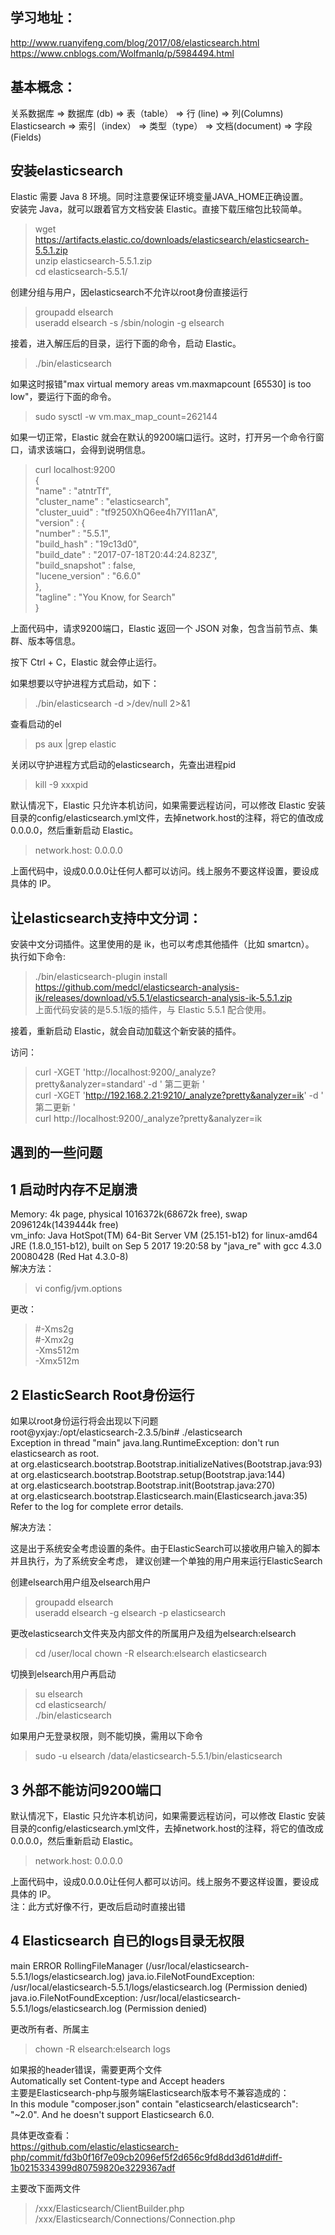 学习地址：
-------------
http://www.ruanyifeng.com/blog/2017/08/elasticsearch.html  
https://www.cnblogs.com/Wolfmanlq/p/5984494.html  
  
  
基本概念：  
-------------
关系数据库     ⇒ 数据库 (db)     ⇒ 表（table）    ⇒ 行 (line)           ⇒ 列(Columns)  
Elasticsearch ⇒ 索引（index）   ⇒ 类型（type）   ⇒ 文档(document)      ⇒ 字段(Fields)  
  
  
安装elasticsearch
-------------
Elastic 需要 Java 8 环境。同时注意要保证环境变量JAVA_HOME正确设置。  
安装完 Java，就可以跟着官方文档安装 Elastic。直接下载压缩包比较简单。  
  
> wget https://artifacts.elastic.co/downloads/elasticsearch/elasticsearch-5.5.1.zip  
> unzip elasticsearch-5.5.1.zip  
> cd elasticsearch-5.5.1/  
  
创建分组与用户，因elasticsearch不允许以root身份直接运行  
> groupadd elsearch  
> useradd elsearch -s /sbin/nologin -g elsearch  
  
接着，进入解压后的目录，运行下面的命令，启动 Elastic。  
> ./bin/elasticsearch
   
如果这时报错"max virtual memory areas vm.maxmapcount [65530] is too low"，要运行下面的命令。  
> sudo sysctl -w vm.max_map_count=262144  

如果一切正常，Elastic 就会在默认的9200端口运行。这时，打开另一个命令行窗口，请求该端口，会得到说明信息。  
> curl localhost:9200  
{  
"name" : "atntrTf",  
"cluster_name" : "elasticsearch",  
"cluster_uuid" : "tf9250XhQ6ee4h7YI11anA",  
"version" : {  
"number" : "5.5.1",  
"build_hash" : "19c13d0",  
"build_date" : "2017-07-18T20:44:24.823Z",  
"build_snapshot" : false,  
"lucene_version" : "6.6.0"  
},  
"tagline" : "You Know, for Search"  
}  

上面代码中，请求9200端口，Elastic 返回一个 JSON 对象，包含当前节点、集群、版本等信息。  
  
按下 Ctrl + C，Elastic 就会停止运行。  
  
  

如果想要以守护进程方式启动，如下：  
> ./bin/elasticsearch -d >/dev/null 2>&1
  
查看启动的el  
> ps aux |grep elastic  
  
关闭以守护进程方式启动的elasticsearch，先查出进程pid   
> kill -9 xxxpid   
  
  
默认情况下，Elastic 只允许本机访问，如果需要远程访问，可以修改 Elastic 安装目录的config/elasticsearch.yml文件，去掉network.host的注释，将它的值改成0.0.0.0，然后重新启动 Elastic。  
> network.host: 0.0.0.0  

上面代码中，设成0.0.0.0让任何人都可以访问。线上服务不要这样设置，要设成具体的 IP。  
  
  
   
  
让elasticsearch支持中文分词：
--------------------------
安装中文分词插件。这里使用的是 ik，也可以考虑其他插件（比如 smartcn）。  
执行如下命令:  
> ./bin/elasticsearch-plugin install https://github.com/medcl/elasticsearch-analysis-ik/releases/download/v5.5.1/elasticsearch-analysis-ik-5.5.1.zip  
上面代码安装的是5.5.1版的插件，与 Elastic 5.5.1 配合使用。  
  
接着，重新启动 Elastic，就会自动加载这个新安装的插件。  
  
访问：  
> curl -XGET 'http://localhost:9200/_analyze?pretty&analyzer=standard' -d ' 第二更新 '  
> curl -XGET  'http://192.168.2.21:9210/_analyze?pretty&analyzer=ik' -d ' 第二更新 '  
> curl http://localhost:9200/_analyze?pretty&analyzer=ik  

  
  
遇到的一些问题
------------------
1 启动时内存不足崩溃
------------------
Memory: 4k page, physical 1016372k(68672k free), swap 2096124k(1439444k free)  
vm_info: Java HotSpot(TM) 64-Bit Server VM (25.151-b12) for linux-amd64 JRE (1.8.0_151-b12), built on Sep 5 2017 19:20:58 by "java_re" with gcc 4.3.0 20080428 (Red Hat 4.3.0-8)  
解决方法：  
> vi config/jvm.options  

更改：  
> #-Xms2g  
> #-Xmx2g  
> -Xms512m  
> -Xmx512m  
  
  
2 ElasticSearch Root身份运行
------------------
如果以root身份运行将会出现以下问题  
root@yxjay:/opt/elasticsearch-2.3.5/bin# ./elasticsearch  
Exception in thread "main" java.lang.RuntimeException: don't run elasticsearch as root.  
at org.elasticsearch.bootstrap.Bootstrap.initializeNatives(Bootstrap.java:93)  
at org.elasticsearch.bootstrap.Bootstrap.setup(Bootstrap.java:144)  
at org.elasticsearch.bootstrap.Bootstrap.init(Bootstrap.java:270)  
at org.elasticsearch.bootstrap.Elasticsearch.main(Elasticsearch.java:35)  
Refer to the log for complete error details.  
    
解决方法：  
  
这是出于系统安全考虑设置的条件。由于ElasticSearch可以接收用户输入的脚本并且执行，为了系统安全考虑，
建议创建一个单独的用户用来运行ElasticSearch  
  
创建elsearch用户组及elsearch用户  
> groupadd elsearch   
> useradd elsearch -g elsearch -p elasticsearch  
  
更改elasticsearch文件夹及内部文件的所属用户及组为elsearch:elsearch  
> cd /user/local
> chown -R elsearch:elsearch elasticsearch  
  
切换到elsearch用户再启动  
  
> su elsearch  
> cd elasticsearch/  
> ./bin/elasticsearch  
  
如果用户无登录权限，则不能切换，需用以下命令  
> sudo -u elsearch /data/elasticsearch-5.5.1/bin/elasticsearch  
  
  
  
3 外部不能访问9200端口
---------------------
默认情况下，Elastic 只允许本机访问，如果需要远程访问，可以修改 Elastic 安装目录的config/elasticsearch.yml文件，去掉network.host的注释，将它的值改成0.0.0.0，然后重新启动 Elastic。  
> network.host: 0.0.0.0
  
上面代码中，设成0.0.0.0让任何人都可以访问。线上服务不要这样设置，要设成具体的 IP。  
注：此方式好像不行，更改后启动时直接出错  

  

4 Elasticsearch 自已的logs目录无权限  
---------------------
main ERROR RollingFileManager (/usr/local/elasticsearch-5.5.1/logs/elasticsearch.log) java.io.FileNotFoundException: /usr/local/elasticsearch-5.5.1/logs/elasticsearch.log (Permission denied) java.io.FileNotFoundException: /usr/local/elasticsearch-5.5.1/logs/elasticsearch.log (Permission denied)  
  
更改所有者、所属主  
> chown -R elsearch:elsearch logs





如果报的header错误，需要更两个文件  
Automatically set Content-type and Accept headers  
主要是Elasticsearch-php与服务端Elasticsearch版本号不兼容造成的：  
In this module "composer.json" contain "elasticsearch/elasticsearch": "~2.0". And he doesn't support Elasticsearch 6.0.  
  
具体更改查看：  
https://github.com/elastic/elasticsearch-php/commit/fd3b0f16f7e09cb2096ef5f2d656c9fd8dd3d61d#diff-1b0215334399d80759820e3229367adf  

主要改下面两文件  
> /xxx/Elasticsearch/ClientBuilder.php  
> /xxx/Elasticsearch/Connections/Connection.php  

